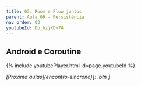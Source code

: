 ```yaml
---
title: 03. Room e Flow juntos
parent: Aula 09 - Persistência
nav_order: 03
youtubeId: Dp_bzjXDv74
---
```


## Android e Coroutine

{% include youtubePlayer.html id=page.youtubeId %}

<span class="fs-3 float-right">
<i class="fas fa-download">[Próxima aulas](encontro-sincrono){: .btn }</i>
</span>
